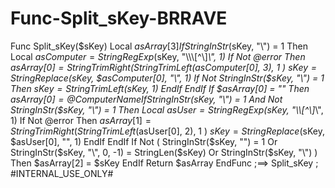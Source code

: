 # Func-Split_sKey-BRRAVE
Func Split_sKey($sKey)     Local $asArray[3]     If StringInStr($sKey, "\\\") = 1 Then         Local $asComputer = StringRegExp($sKey, "\\\\\\[^\\]*\\", 1)         If Not @error Then             $asArray[0] = StringTrimRight( StringTrimLeft($asComputer[0], 3), 1 )             $sKey = StringReplace($sKey, $asComputer[0], "\", 1)             If Not StringInStr($sKey, "\\") = 1 Then $sKey = StringTrimLeft($sKey, 1)         EndIf     EndIf     If $asArray[0] = "" Then $asArray[0] = @ComputerName     If StringInStr($sKey, "\\") = 1 And Not StringInStr($sKey, "\\\") = 1 Then         Local $asUser = StringRegExp($sKey, "\\\\[^\\]*\\", 1)         If Not @error Then             $asArray[1] = StringTrimRight( StringTrimLeft($asUser[0], 2), 1 )             $sKey = StringReplace($sKey, $asUser[0], "", 1)         EndIf     EndIf     If Not ( StringInStr($sKey, "\") = 1 Or StringInStr($sKey, "\", 0, -1) = StringLen($sKey) Or StringInStr($sKey, "\\") ) Then         $asArray[2] = $sKey     EndIf     Return $asArray EndFunc ;==> Split_sKey  ; #INTERNAL_USE_ONLY# 
